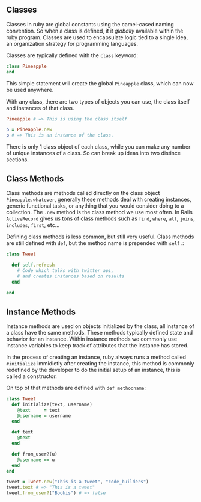 Classes
-------

Classes in ruby are global constants using the camel-cased naming convention. So when a class is defined, it it *globally* available within the ruby program. Classes are used to encapsulate logic tied to a single idea, an organization strategy for programming languages.

Classes are typically defined with the `class` keyword:

```rb
class Pineapple
end
```

This simple statement will create the global `Pineapple` class, which can now be used anywhere.

With any class, there are two types of objects you can use, the class itself and instances of that class.

```rb
Pineapple # => This is using the class itself

p = Pineapple.new
p # => This is an instance of the class.
```

There is only 1 class object of each class, while you can make any number of unique instances of a class. So can break up ideas into two distince sections.

Class Methods
------

Class methods are methods called directly on the class object `Pineapple.whatever`, generally these methods deal with creating instances, generic functional tasks, or anything that you would consider doing to a collection. The `.new` method is the class method we use most often. In Rails `ActiveRecord` gives us tons of class methods such as `find`, `where`, `all`, `joins`, `includes`, `first`, etc...

Defining class methods is less common, but still very useful. Class methods are still defined with `def`, but the method name is prepended with `self.`:

```rb
class Tweet

  def self.refresh
    # Code which talks with twitter api,
    # and creates instances based on results
  end
  
end
```

Instance Methods
---------

Instance methods are used on objects initialized by the class, all instance of a class have the same methods. These methods typically defined state and behavior for an instance. Within instance methods we commonly use instance variables to keep track of attributes that the instance has stored. 

In the process of creating an instance, ruby always runs a method called `#initialize` immidietly after creating the instance, this method is commonly redefined by the developer to do the initial setup of an instance, this is called a constructor.

On top of that methods are defined with `def methodname`:

```rb
class Tweet
  def initialize(text, username)
    @text     = text
    @username = username
  end

  def text
    @text
  end

  def from_user?(u)
    @username == u
  end
end
```

```rb
tweet = Tweet.new("This is a tweet", "code_builders")
tweet.text # => "This is a tweet"
tweet.from_user?("Bookis") # => false
```
